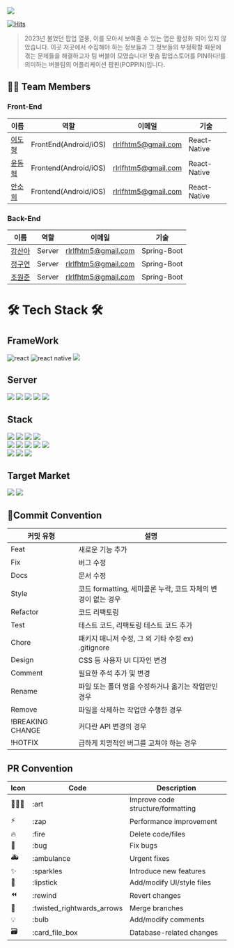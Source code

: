  <div><img src="https://capsule-render.vercel.app/api?type=waving&color=0:00BAFD,100:E473CB&text=POPPIN" /></div>

[![Hits](https://hits.seeyoufarm.com/api/count/incr/badge.svg?url=https%3A%2F%2Fgithub.com%2Fproj-poppin%2Fpoppin-app&count_bg=%2300BAFD&title_bg=%23E473CB&icon=player-dot-me.svg&icon_color=%23FFFFFF&title=%ED%8C%9D%ED%95%80&edge_flat=false)](https://hits.seeyoufarm.com)

> 2023년 불었던 팝업 열풍, 이를 모아서 보여줄 수 있는 앱은 활성화 되어 있지 않았습니다. 이곳 저곳에서 수집해야 하는 정보들과 그 정보들의 부정확함 때문에 겪는
문제들을 해결하고자 팀 버블이 모였습니다!
맞춤 팝업스토어를 PIN하다!를 의미하는 버블팀의 어플리케이션 팝핀(POPPIN)입니다.

## 👋🏻 Team Members

### Front-End
|이름|역할|이메일|기술
|----|---|---|---|
|[이도형](https://github.com/puretension)|FrontEnd(Android/iOS)|rlrlfhtm5@gmail.com|React-Native|
|[윤동혁](https://github.com/hyukyyy)|Frontend(Android/iOS)|rlrlfhtm5@gmail.com|React-Native|
|[안소희](https://github.com/sohee-an)|Frontend(Android/iOS)|rlrlfhtm5@gmail.com|React-Native|

### Back-End
|이름|역할|이메일|기술
|----|---|---|---|
|[강산아](https://github.com/gsandoo)|Server|rlrlfhtm5@gmail.com|Spring-Boot
|[정구연](https://github.com/gouyeonch)|Server|rlrlfhtm5@gmail.com|Spring-Boot
|[조원준](https://github.com/jun6292)|Server|rlrlfhtm5@gmail.com|Spring-Boot


# 🛠️ Tech Stack 🛠️

## FrameWork

<!-- Main Framework 추가 -->
![react](https://img.shields.io/badge/React-20232A?style=for-the-badge&logo=react&logoColor=61DAFB)
![react native](https://img.shields.io/badge/React_Native-20232A?style=for-the-badge&logo=react&logoColor=61DAFB)
<img src="https://img.shields.io/badge/Spring Boot-6DB33F?style=for-the-badge&logo=Spring Boot&logoColor=white"/>

## Server

<div>
    <!-- Server Stack 추가 -->
    <img src="https://img.shields.io/badge/docker-%230db7ed.svg?style=for-the-badge&logo=docker&logoColor=white"/>
    <img src="https://img.shields.io/badge/redis-%23DD0031.svg?&style=for-the-badge&logo=redis&logoColor=white"/>
    <img src="https://img.shields.io/badge/AWS-%23FF9900.svg?style=for-the-badge&logo=amazon-aws&logoColor=white"/>
    <img src="https://img.shields.io/badge/nginx-%23009639.svg?style=for-the-badge&logo=nginx&logoColor=white/">
    <img src="https://img.shields.io/badge/Google_Cloud-4285F4?style=for-the-badge&logo=google-cloud&logoColor=white">
<div>

## Stack

<div>
    <!-- Frontend Language 추가 -->
    <img src="https://img.shields.io/badge/TypeScript-007ACC?style=for-the-badge&logo=typescript&logoColor=white">
    <img src="https://img.shields.io/badge/Java-ED8B00?style=for-the-badge&logo=openjdk&logoColor=white"/>
    <img src="https://img.shields.io/badge/html5-%23E34F26.svg?style=for-the-badge&logo=html5&logoColor=white"/>
    <img src="https://img.shields.io/badge/css3-%231572B6.svg?style=for-the-badge&logo=css3&logoColor=white/">
    <br>
    <!-- Backend Language 추가 -->
    <img src="https://img.shields.io/badge/JPA-6DB33F?style=for-the-badge&logo=Spring Boot&logoColor=white" />
    <img src="https://img.shields.io/badge/Spring_Security-6DB33F?style=for-the-badge&logo=Spring-Security&logoColor=white"/>
    <img src="https://img.shields.io/badge/json%20web%20tokens-323330?style=for-the-badge&logo=json-web-tokens&logoColor=pink"/>
    <img src="https://img.shields.io/badge/Hibernate-59666C?style=for-the-badge&logo=Hibernate&logoColor=white" />
    <img src="https://img.shields.io/badge/MySQL-005C84?style=for-the-badge&logo=mysql&logoColor=white"/>
    <br>
    <!-- 나머지 추가 -->
    <img src="https://img.shields.io/badge/Firebase-FFCA28?style=for-the-badge&logo=firebase&logoColor=black"/>
    <img src="https://img.shields.io/badge/http-0.13.6-red?style=for-the-badge"/>
    <img src="https://img.shields.io/badge/uuid-3.0.7-blue?style=for-the-badge"/>
</div>

## Target Market

<div>
  
  <img src="https://img.shields.io/badge/App_Store-0D96F6?style=for-the-badge&logo=app-store&logoColor=white"/>
  <img src="https://img.shields.io/badge/Google_Play-414141?style=for-the-badge&logo=google-play&logoColor=white/">

<div>


 ## 🎯Commit Convention

| 커밋 유형 | 설명 |
| --- | --- |
| Feat | 새로운 기능 추가 |
| Fix | 버그 수정 |
| Docs | 문서 수정 |
| Style | 코드 formatting, 세미콜론 누락, 코드 자체의 변경이 없는 경우 |
| Refactor | 코드 리팩토링 |
| Test | 테스트 코드, 리팩토링 테스트 코드 추가 |
| Chore | 패키지 매니저 수정, 그 외 기타 수정 ex) .gitignore |
| Design | CSS 등 사용자 UI 디자인 변경 |
| Comment | 필요한 주석 추가 및 변경 |
| Rename | 파일 또는 폴더 명을 수정하거나 옮기는 작업만인 경우 |
| Remove | 파일을 삭제하는 작업만 수행한 경우 |
| !BREAKING CHANGE | 커다란 API 변경의 경우 |
| !HOTFIX | 급하게 치명적인 버그를 고쳐야 하는 경우 |


## PR Convention
| Icon | Code | Description |
| --- | --- | --- |
| 🧑🏻‍🎨 | :art | Improve code structure/formatting |
| ⚡️ | :zap | Performance improvement |
| 🔥 | :fire | Delete code/files |
| 🐛 | :bug | Fix bugs |
| 🚑 | :ambulance | Urgent fixes |
| ✨ | :sparkles | Introduce new features |
| 💄 | :lipstick | Add/modify UI/style files |
| ⏪ | :rewind | Revert changes |
| 🔀 | :twisted_rightwards_arrows | Merge branches |
| 💡 | :bulb | Add/modify comments |
| 🗃 | :card_file_box | Database-related changes |
